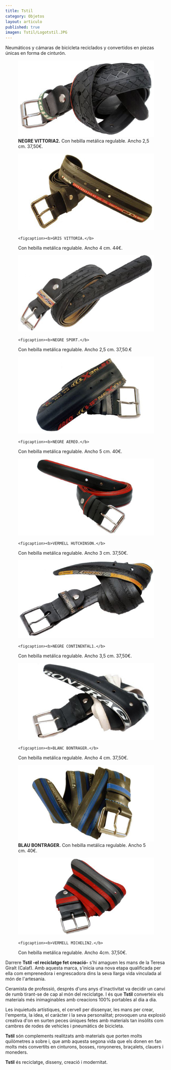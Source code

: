 ```yaml
---
title: Tstil
category: Objetos
layout: articulo
published: true
imagen: Tstil/Logotstil.JPG
---
```

Neumáticos y cámaras de bicicleta reciclados y convertidos en piezas únicas en forma de cinturón.

<div class="figure-group">

<figure>
	<a href="/images/Tstil/NEGRE VITTORIA2.JPG"><img src="/images/Tstil/NEGRE VITTORIA2.JPG" alt="Cinturón Tstil"></a>
	<figcaption><b>NEGRE VITTORIA2.</b>
Con hebilla metálica regulable. Ancho 2,5 cm. 37,50€.</figcaption>
</figure>

<figure>
	<a href="/images/Tstil/GRIS VITTORIA.JPG"><img src="/images/Tstil/GRIS VITTORIA.JPG" alt="Cinturón Tstil"></a>

	<figcaption><b>GRIS VITTORIA.</b> 
Con hebilla metálica regulable. Ancho 4 cm. 44€.</figcaption>
</figure>

<figure>
	<a href="/images/Tstil/NEGRE SPORT.JPG"><img src="/images/Tstil/NEGRE SPORT.JPG" alt="Cinturón Tstil"></a>

	<figcaption><b>NEGRE SPORT.</b> 
Con hebilla metálica regulable. Ancho 2,5 cm. 37,50.€</figcaption>
</figure>

<figure>
	<a href="/images/Tstil/NEGRE AEREO.JPG"><img src="/images/Tstil/NEGRE AEREO.JPG" alt="Cinturón Tstil"></a>

	<figcaption><b>NEGRE AEREO.</b> 
Con hebilla metálica regulable. Ancho 5 cm. 40€.</figcaption>
</figure>

<figure>
	<a href="/images/Tstil/VERMELL HUTCHINSON.JPG"><img src="/images/Tstil/VERMELL HUTCHINSON.JPG" alt="Cinturón Tstil"></a>

	<figcaption><b>VERMELL HUTCHINSON.</b> 
Con hebilla metálica regulable. Ancho 3 cm. 37,50€.</figcaption>
</figure>

<figure>
	<a href="/images/Tstil/NEGRE CONTINENTAL1.JPG"><img src="/images/Tstil/NEGRE CONTINENTAL1.JPG" alt="Cinturón Tstil"></a>

	<figcaption><b>NEGRE CONTINENTAL1.</b> 
Con hebilla metálica regulable. Ancho 3,5 cm. 37,50€.</figcaption>
</figure>

<figure>
	<a href="/images/Tstil/BLANC BONTRAGER.JPG"><img src="/images/Tstil/BLANC BONTRAGER.JPG" alt="Cinturón Tstil"></a>

	<figcaption><b>BLANC BONTRAGER.</b> 
Con hebilla metálica regulable. Ancho 4 cm. 37,50€.</figcaption>
</figure>

<figure>
	<a href="/images/Tstil/BLAU BONTRAGER.JPG"><img src="/images/Tstil/BLAU BONTRAGER.JPG" alt="Cinturón Tstil"></a>
	<figcaption><b>BLAU BONTRAGER.</b> 
Con hebilla metálica regulable. Ancho 5 cm. 40€.</figcaption>
</figure>

<figure>
	<a href="/images/Tstil/VERMELL MICHELIN2.JPG"><img src="/images/Tstil/VERMELL MICHELIN2.JPG" alt="Cinturón Tstil"></a>

	<figcaption><b>VERMELL MICHELIN2.</b> 
Con hebilla metálica regulable. Ancho 4cm. 37,50€.</figcaption>
</figure>

</div>

Darrere **Tstil -el reciclatge fet creació-** s'hi amaguen les mans de la Teresa Giralt (Calaf). Amb aquesta marca, s'inicia una nova etapa qualificada per ella com emprenedora i engrescadora dins la seva llarga vida vinculada al món de l'artesania.

Ceramista de professió, després d'uns anys d'inactivitat va decidir un canvi de rumb tirant-se de cap al món del reciclatge. I és que **Tstil** converteix els materials més inimaginables amb creacions 100% portables al dia a dia.

Les inquietuds artístiques, el cervell per dissenyar, les mans per crear, l'empenta, la idea, el caràcter i la seva personalitat; provoquen una explosió creativa d'on en surten peces úniques fetes amb materials tan insòlits com cambres de rodes de vehicles i pneumàtics de bicicleta.

**Tstil** són complements realitzats amb materials que porten molts quilòmetres a sobre i, que amb aquesta segona vida que els donen en fan molts més convertits en cinturons, bosses, ronyoneres, braçalets, clauers i moneders.

**Tstil** és reciclatge, disseny, creació i modernitat.
